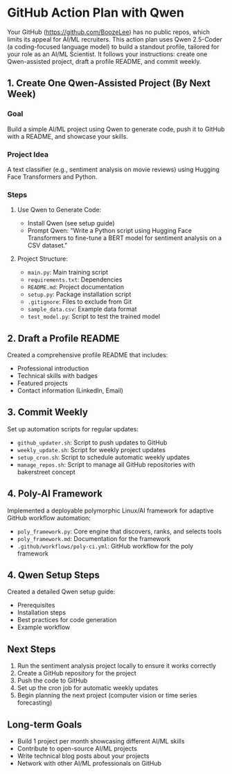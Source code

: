 # GitHub Action Plan with Qwen

Your GitHub (https://github.com/BoozeLee) has no public repos, which limits its appeal for AI/ML recruiters. This action plan uses Qwen 2.5-Coder (a coding-focused language model) to build a standout profile, tailored for your role as an AI/ML Scientist. It follows your instructions: create one Qwen-assisted project, draft a profile README, and commit weekly.

## 1. Create One Qwen-Assisted Project (By Next Week)

### Goal
Build a simple AI/ML project using Qwen to generate code, push it to GitHub with a README, and showcase your skills.

### Project Idea
A text classifier (e.g., sentiment analysis on movie reviews) using Hugging Face Transformers and Python.

### Steps
1. Use Qwen to Generate Code:
   - Install Qwen (see setup guide)
   - Prompt Qwen: "Write a Python script using Hugging Face Transformers to fine-tune a BERT model for sentiment analysis on a CSV dataset."

2. Project Structure:
   - `main.py`: Main training script
   - `requirements.txt`: Dependencies
   - `README.md`: Project documentation
   - `setup.py`: Package installation script
   - `.gitignore`: Files to exclude from Git
   - `sample_data.csv`: Example data format
   - `test_model.py`: Script to test the trained model

## 2. Draft a Profile README

Created a comprehensive profile README that includes:
- Professional introduction
- Technical skills with badges
- Featured projects
- Contact information (LinkedIn, Email)

## 3. Commit Weekly

Set up automation scripts for regular updates:
- `github_updater.sh`: Script to push updates to GitHub
- `weekly_update.sh`: Script for weekly project updates
- `setup_cron.sh`: Script to schedule automatic weekly updates
- `manage_repos.sh`: Script to manage all GitHub repositories with bakerstreet concept

## 4. Poly-AI Framework

Implemented a deployable polymorphic Linux/AI framework for adaptive GitHub workflow automation:
- `poly_framework.py`: Core engine that discovers, ranks, and selects tools
- `poly_framework.md`: Documentation for the framework
- `.github/workflows/poly-ci.yml`: GitHub workflow for the poly framework

## 4. Qwen Setup Steps

Created a detailed Qwen setup guide:
- Prerequisites
- Installation steps
- Best practices for code generation
- Example workflow

## Next Steps

1. Run the sentiment analysis project locally to ensure it works correctly
2. Create a GitHub repository for the project
3. Push the code to GitHub
4. Set up the cron job for automatic weekly updates
5. Begin planning the next project (computer vision or time series forecasting)

## Long-term Goals

- Build 1 project per month showcasing different AI/ML skills
- Contribute to open-source AI/ML projects
- Write technical blog posts about your projects
- Network with other AI/ML professionals on GitHub